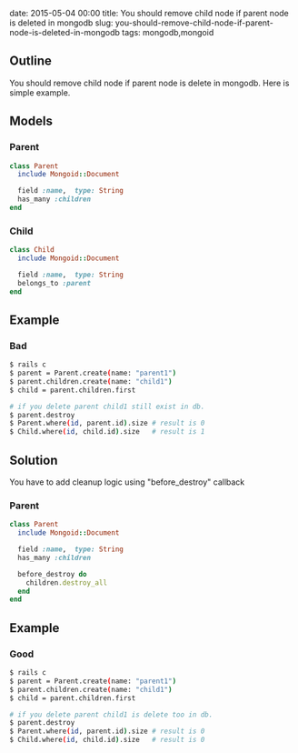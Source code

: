 date: 2015-05-04 00:00
title: You should remove child node if parent node is deleted in mongodb
slug: you-should-remove-child-node-if-parent-node-is-deleted-in-mongodb
tags: mongodb,mongoid

## Outline

You should remove child node if parent node is delete in mongodb.
Here is simple example.

## Models

### Parent

```ruby
class Parent
  include Mongoid::Document

  field :name,  type: String
  has_many :children
end
```

### Child

```ruby
class Child
  include Mongoid::Document

  field :name,  type: String
  belongs_to :parent
end
```

## Example

### Bad

```bash
$ rails c
$ parent = Parent.create(name: "parent1")
$ parent.children.create(name: "child1")
$ child = parent.children.first

# if you delete parent child1 still exist in db.
$ parent.destroy
$ Parent.where(id, parent.id).size # result is 0
$ Child.where(id, child.id).size   # result is 1
```

## Solution

You have to add cleanup logic using "before_destroy" callback

### Parent

```ruby
class Parent
  include Mongoid::Document

  field :name,  type: String
  has_many :children

  before_destroy do
    children.destroy_all
  end
end
```

## Example

### Good

```bash
$ rails c
$ parent = Parent.create(name: "parent1")
$ parent.children.create(name: "child1")
$ child = parent.children.first

# if you delete parent child1 is delete too in db.
$ parent.destroy
$ Parent.where(id, parent.id).size # result is 0
$ Child.where(id, child.id).size   # result is 0
```

